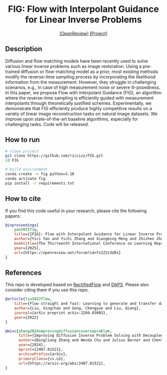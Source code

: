 <div align="center">

# FIG: Flow with Interpolant Guidance for Linear Inverse Problems

[[OpenReview]](https://openreview.net/forum?id=fs2Z2z3GRx)
[[Project]](https://riccizz.github.io/FIG/)

</div>

## Description

Diffusion and flow matching models have been recently used to solve various linear inverse problems such as image restoration. Using a pre-trained diffusion or flow-matching model as a prior, most existing methods modify the reverse-time sampling process by incorporating the likelihood information from the measurement. However, they struggle in challenging scenarios, e.g., in case of high measurement noise or severe ill-posedness. In this paper, we propose Flow with Interpolant Guidance (FIG), an algorithm where the reverse-time sampling is efficiently guided with measurement interpolants through theoretically justified schemes. Experimentally, we demonstrate that FIG efficiently produce highly competitive results on a variety of linear image reconstruction tasks on natural image datasets. We improve upon state-of-the-art baseline algorithms, especially for challenging tasks. Code will be released.

<!-- <table align="center">
  <tr>
    <td align="center"><img src="assets/true_traj.gif" width="250"/></td>
    <td align="center"><img src="assets/rf_traj.gif" width="250"/></td>
    <td align="center"><img src="assets/hrf_traj.gif" width="250"/></td>
  </tr>
  <tr>
    <td align="center">Linear Interpolation</td>
    <td align="center">Rectified Flow</td>
    <td align="center">Hierarchical Rectified Flow (ours)</td>
  </tr>
</table> -->


## How to run

```bash
# clone project
git clone https://github.com/riccizz/FIG.git
cd FIG

# build environment
conda create -n fig python=3.10
conda activate fig
pip install -r requirements.txt

```

## How to cite

If you find this code useful in your research, please cite the following papers:

```bibtex
@inproceedings{
    yan2025fig,
    title={{FIG}: Flow with Interpolant Guidance for Linear Inverse Problems},
    author={Yici Yan and Yichi Zhang and Xiangming Meng and Zhizhen Zhao},
    booktitle={The Thirteenth International Conference on Learning Representations},
    year={2025},
    url={https://openreview.net/forum?id=fs2Z2z3GRx}
}
```


## References

This repo is developed based on [RectifiedFlow](https://github.com/gnobitab/RectifiedFlow) and [DAPS](https://github.com/zhangbingliang2019/DAPS). Please also consider citing them if you use this repo. 

```bibtex
@article{liu2022flow,
    title={Flow straight and fast: Learning to generate and transfer data with rectified flow},
    author={Liu, Xingchao and Gong, Chengyue and Liu, Qiang},
    journal={arXiv preprint arXiv:2209.03003},
    year={2022}
}

@misc{zhang2024improvingdiffusioninverseproblem,
      title={Improving Diffusion Inverse Problem Solving with Decoupled Noise Annealing}, 
      author={Bingliang Zhang and Wenda Chu and Julius Berner and Chenlin Meng and Anima Anandkumar and Yang Song},
      year={2024},
      eprint={2407.01521},
      archivePrefix={arXiv},
      primaryClass={cs.LG},
      url={https://arxiv.org/abs/2407.01521}, 
}
```